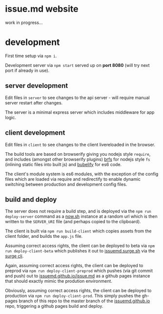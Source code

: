 # issue.md website

work in progress...

# development

First time setup via `npm i`.

Development server via `npm start` served up on **port 8080** (will try next port if already in use).

## server development

Edit files in `server` to see changes to the api server - will require manual server restart after changes.

The server is a minimal express server which includes middleware for app logic.

## client development

Edit files in `client` to see changes to the client livereloaded in the browser.

The build tools are based on browserify giving you nodejs style `require`, and includes (amongst other browserify plugins) [brfs](https://www.npmjs.com/package/brfs) for nodejs style `fs` (inlining static files into built js) and [bubelify](https://www.npmjs.com/package/bubleify) for es6 code.

The client's module system is es6 modules, with the exception of the config files which are loaded via require and redirectify to enable dynamic switching between production and development config files.

## build and deploy

The server does not require a build step, and is deployed via the `npm run deploy-server` command as a [now.sh](http://now.sh/) instance at a random url which is then written to the `SERVER_URI` file (and perhaps copied to the clipboard).

The client is built via `npm run build-client` which copies assets from the client folder, and builds the `app.js` file.

Assuming correct access rights, the client can be deployed to beta via `npm run deploy-client-beta` which publishes it out to [issuemd.surge.sh](https://issuemd.surge.sh) via the [surge cli](http://surge.sh/).

Again, assuming correct access rights, the client can be deployed to preprod via `npm run deploy-client-preprod` which pushes (via git commit and push) out to [issuemd.github.io/issue.md](https://issuemd.github.io/issue.md/) as a github pages instance that should exactly mimic the prodution environment.

Obviously, assuming correct access rights, the client can be deployed to production via `npm run deploy-client-prod`. This simply pushes the gh-pages branch of this repo to the master branch of the [issuemd.github.io](https://issuemd.github.io/) repo, triggering a github pages build and deploy.